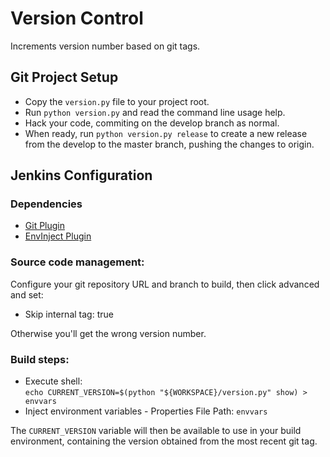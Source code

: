 # Version Control

Increments version number based on git tags.


## Git Project Setup

* Copy the `version.py` file to your project root.
* Run `python version.py` and read the command line usage help.
* Hack your code, commiting on the develop branch as normal.
* When ready, run `python version.py release` to create a new release from the develop to the master branch, pushing the changes to origin.


## Jenkins Configuration

### Dependencies

* [Git Plugin](https://wiki.jenkins-ci.org/display/JENKINS/Git+Plugin)
* [EnvInject Plugin](https://wiki.jenkins-ci.org/display/JENKINS/EnvInject+Plugin)

### Source code management:

Configure your git repository URL and branch to build, then click advanced and set:

* Skip internal tag: true

Otherwise you'll get the wrong version number.

### Build steps:

* Execute shell: <br />`echo CURRENT_VERSION=$(python "${WORKSPACE}/version.py" show) > envvars`
* Inject environment variables - Properties File Path: `envvars`

The `CURRENT_VERSION` variable will then be available to use in your build environment, containing the version obtained from the most recent git tag.
